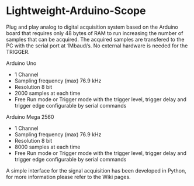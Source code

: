 # Lightweight-Arduino-Scope
Plug and play analog to digital acquisition system based on the Arduino board that requires only 48 bytes of RAM to run increasing the number of samples that can be acquired. The acquired samples are transfered to the PC with the serial port at 1Mbaud/s.
No external hardware is needed for the TRIGGER.

Arduino Uno
- 1 Channel
- Sampling frequency (max) 76.9 kHz
- Resolution 8 bit 
- 2000 samples at each time
- Free Run mode or Trigger mode with the trigger level, trigger delay and trigger edge configurable by serial commands

Arduino Mega 2560
- 1 Channel
- Sampling frequency (max) 76.9 kHz
- Resolution 8 bit 
- 8000 samples at each time
- Free Run mode or Trigger mode with the trigger level, trigger delay and trigger edge configurable by serial commands

A simple interface for the signal acquisition has been developed in Python, for more information please refer to the Wiki pages.

